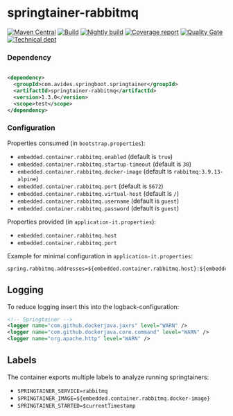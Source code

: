 # springtainer-rabbitmq

[![Maven Central](https://maven-badges.herokuapp.com/maven-central/com.avides.springboot.springtainer/springtainer-rabbitmq/badge.svg)](https://maven-badges.herokuapp.com/maven-central/com.avides.springboot.springtainer/springtainer-rabbitmq)
[![Build](https://github.com/springtainer/springtainer-rabbitmq/workflows/release/badge.svg)](https://github.com/springtainer/springtainer-rabbitmq/actions)
[![Nightly build](https://github.com/springtainer/springtainer-rabbitmq/workflows/nightly/badge.svg)](https://github.com/springtainer/springtainer-rabbitmq/actions)
[![Coverage report](https://sonarcloud.io/api/project_badges/measure?project=springtainer_springtainer-rabbitmq&metric=coverage)](https://sonarcloud.io/dashboard?id=springtainer_springtainer-rabbitmq)
[![Quality Gate](https://sonarcloud.io/api/project_badges/measure?project=springtainer_springtainer-rabbitmq&metric=alert_status)](https://sonarcloud.io/dashboard?id=springtainer_springtainer-rabbitmq)
[![Technical dept](https://sonarcloud.io/api/project_badges/measure?project=springtainer_springtainer-rabbitmq&metric=sqale_index)](https://sonarcloud.io/dashboard?id=springtainer_springtainer-rabbitmq)

### Dependency

```xml

<dependency>
  <groupId>com.avides.springboot.springtainer</groupId>
  <artifactId>springtainer-rabbitmq</artifactId>
  <version>1.3.0</version>
  <scope>test</scope>
</dependency>
```

### Configuration

Properties consumed (in `bootstrap.properties`):

- `embedded.container.rabbitmq.enabled` (default is `true`)
- `embedded.container.rabbitmq.startup-timeout` (default is `30`)
- `embedded.container.rabbitmq.docker-image` (default is `rabbitmq:3.9.13-alpine`)
- `embedded.container.rabbitmq.port` (default is `5672`)
- `embedded.container.rabbitmq.virtual-host` (default is `/`)
- `embedded.container.rabbitmq.username` (default is `guest`)
- `embedded.container.rabbitmq.password` (default is `guest`)

Properties provided (in `application-it.properties`):

- `embedded.container.rabbitmq.host`
- `embedded.container.rabbitmq.port`

Example for minimal configuration in `application-it.properties`:

```
spring.rabbitmq.addresses=${embedded.container.rabbitmq.host}:${embedded.container.rabbitmq.port}
```

## Logging

To reduce logging insert this into the logback-configuration:

```xml
<!-- Springtainer -->
<logger name="com.github.dockerjava.jaxrs" level="WARN" />
<logger name="com.github.dockerjava.core.command" level="WARN" />
<logger name="org.apache.http" level="WARN" />
```

## Labels

The container exports multiple labels to analyze running springtainers:

- `SPRINGTAINER_SERVICE=rabbitmq`
- `SPRINGTAINER_IMAGE=${embedded.container.rabbitmq.docker-image}`
- `SPRINGTAINER_STARTED=$currentTimestamp`
